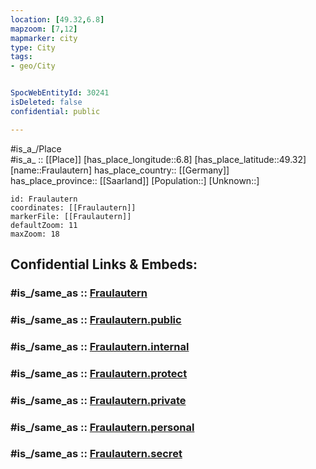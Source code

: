 ```yaml
---
location: [49.32,6.8] 
mapzoom: [7,12] 
mapmarker: city 
type: City
tags:
- geo/City


SpocWebEntityId: 30241
isDeleted: false
confidential: public

---
```

#is_a_/Place  
#is_a_ :: [[Place]] 
[has_place_longitude::6.8] 
[has_place_latitude::49.32] 
[name::Fraulautern] 
has_place_country:: [[Germany]]  
has_place_province:: [[Saarland]] 
[Population::] 
[Unknown::] 


```leaflet
id: Fraulautern
coordinates: [[Fraulautern]] 
markerFile: [[Fraulautern]] 
defaultZoom: 11 
maxZoom: 18
```


## Confidential Links & Embeds: 

### #is_/same_as :: [Fraulautern](/_Standards/Earth/Continent/Europe/Europe~Central/Germany/Germany~West/Saarland/counties~Saarland/Saarlouis/cities~Saarlouis/Schwalbach/Fraulautern.md) 

### #is_/same_as :: [Fraulautern.public](/_public/Earth/Continent/Europe/Europe~Central/Germany/Germany~West/Saarland/counties~Saarland/Saarlouis/cities~Saarlouis/Schwalbach/Fraulautern.public.md) 

### #is_/same_as :: [Fraulautern.internal](/_internal/Earth/Continent/Europe/Europe~Central/Germany/Germany~West/Saarland/counties~Saarland/Saarlouis/cities~Saarlouis/Schwalbach/Fraulautern.internal.md) 

### #is_/same_as :: [Fraulautern.protect](/_protect/Earth/Continent/Europe/Europe~Central/Germany/Germany~West/Saarland/counties~Saarland/Saarlouis/cities~Saarlouis/Schwalbach/Fraulautern.protect.md) 

### #is_/same_as :: [Fraulautern.private](/_private/Earth/Continent/Europe/Europe~Central/Germany/Germany~West/Saarland/counties~Saarland/Saarlouis/cities~Saarlouis/Schwalbach/Fraulautern.private.md) 

### #is_/same_as :: [Fraulautern.personal](/_personal/Earth/Continent/Europe/Europe~Central/Germany/Germany~West/Saarland/counties~Saarland/Saarlouis/cities~Saarlouis/Schwalbach/Fraulautern.personal.md) 

### #is_/same_as :: [Fraulautern.secret](/_secret/Earth/Continent/Europe/Europe~Central/Germany/Germany~West/Saarland/counties~Saarland/Saarlouis/cities~Saarlouis/Schwalbach/Fraulautern.secret.md)

